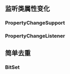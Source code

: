 ## 监听类属性变化 ##

### PropertyChangeSupport ###

### PropertyChangeListener ###


## 简单去重 ##

### BitSet ###
